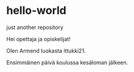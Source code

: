 # hello-world
just another repository

Hei opettaja ja opiskelijat!

Olen Armend luokasta ittukki21.

Ensimmäinen päivä koulussa kesäloman jälkeen.

